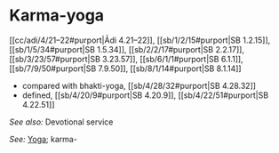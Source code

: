 # Karma-yoga

[[cc/adi/4/21–22#purport|Ādi 4.21–22]], [[sb/1/2/15#purport|SB 1.2.15]], [[sb/1/5/34#purport|SB 1.5.34]], [[sb/2/2/17#purport|SB 2.2.17]], [[sb/3/23/57#purport|SB 3.23.57]], [[sb/6/1/1#purport|SB 6.1.1]], [[sb/7/9/50#purport|SB 7.9.50]], [[sb/8/1/14#purport|SB 8.1.14]]

* compared with bhakti-yoga, [[sb/4/28/32#purport|SB 4.28.32]]
* defined, [[sb/4/20/9#purport|SB 4.20.9]], [[sb/4/22/51#purport|SB 4.22.51]]

*See also:* Devotional service

*See:* [Yoga](entries/yogas.md); karma-
